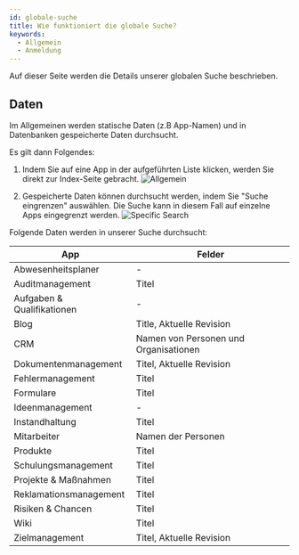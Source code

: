 ```yaml
---
id: globale-suche
title: Wie funktioniert die globale Suche?
keywords:
  - Allgemein
  - Anmeldung
---
```


Auf dieser Seite werden die Details unserer globalen Suche beschrieben.

## Daten

Im Allgemeinen werden statische Daten (z.B App-Namen) und in Datenbanken gespeicherte Daten durchsucht.

Es gilt dann Folgendes:

1. Indem Sie auf eine App in der aufgeführten Liste klicken, werden Sie direkt zur Index-Seite gebracht. 
   ![Allgemein](https://caqadmin.blob.core.windows.net/public-screenshots/manual-screenshots/GlobalSearchDirect.gif)

2. Gespeicherte Daten können durchsucht werden, indem Sie "Suche eingrenzen" auswählen. Die Suche kann in diesem Fall auf einzelne Apps eingegrenzt werden.
   ![Specific Search](https://caqadmin.blob.core.windows.net/public-screenshots/manual-screenshots/GlobalSearch.gif)

Folgende Daten werden in unserer Suche durchsucht:

| App                        | Felder                                |
| -------------------------- | ------------------------------------- |
| Abwesenheitsplaner         | -                                     |
| Auditmanagement            | Titel                                 |
| Aufgaben & Qualifikationen | -                                     |
| Blog                       | Title, Aktuelle Revision              |
| CRM                        | Namen von Personen und Organisationen |
| Dokumentenmanagement       | Titel, Aktuelle Revision              |
| Fehlermanagement           | Titel                                 |
| Formulare                  | Titel                                 |
| Ideenmanagement            | -                                     |
| Instandhaltung             | Titel                                 |
| Mitarbeiter                | Namen der Personen                    |
| Produkte                   | Titel                                 |
| Schulungsmanagement        | Titel                                 |
| Projekte & Maßnahmen       | Titel                                 |
| Reklamationsmanagement     | Titel                                 |
| Risiken & Chancen          | Titel                                 |
| Wiki                       | Titel                                 |
| Zielmanagement             | Titel, Aktuelle Revision              |

<!-- ### Zugriff

Bei fehlendem Zugriff auf die Daten wird als Ergebnis eine leere Menge zurückgegeben. -->
